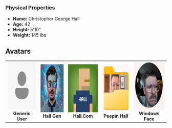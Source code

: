 
### Physical Properties
- **Name:** Christopher George Hall
- **Age:** 42
- **Height:** 5'10"
- **Weight:** 145 lbs

## Avatars

<table>
  <tr>
    <td align="center">
      <img src="profile-icons/generic-user.bmp" alt="Generic User" width="150" height="150"><br>
      <b>Generic User</b>
    </td>
    <td align="center">
      <img src="profile-icons/hall-gen.jpg" alt="Hall Gen" width="150" height="150"><br>
      <b>Hall Gen</b>
    </td>
    <td align="center">
      <img src="profile-icons/hall.com.jpeg" alt="Hall.Com" width="150" height="150"><br>
      <b>Hall.Com</b>
    </td>
    <td align="center">
      <img src="profile-icons/peepin-hall.png" alt="Peepin Hall" width="150" height="150"><br>
      <b>Peepin Hall</b>
    </td>
    <td align="center">
      <img src="profile-icons/windows-face.png" alt="Windows Face" width="150" height="150"><br>
      <b>Windows Face</b>
    </td>
  </tr>
</table>
